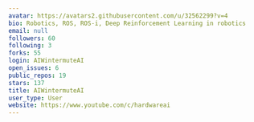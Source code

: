 ```yaml
---
avatar: https://avatars2.githubusercontent.com/u/32562299?v=4
bio: Robotics, ROS, ROS-i, Deep Reinforcement Learning in robotics
email: null
followers: 60
following: 3
forks: 55
login: AIWintermuteAI
open_issues: 6
public_repos: 19
stars: 137
title: AIWintermuteAI
user_type: User
website: https://www.youtube.com/c/hardwareai
---
```

